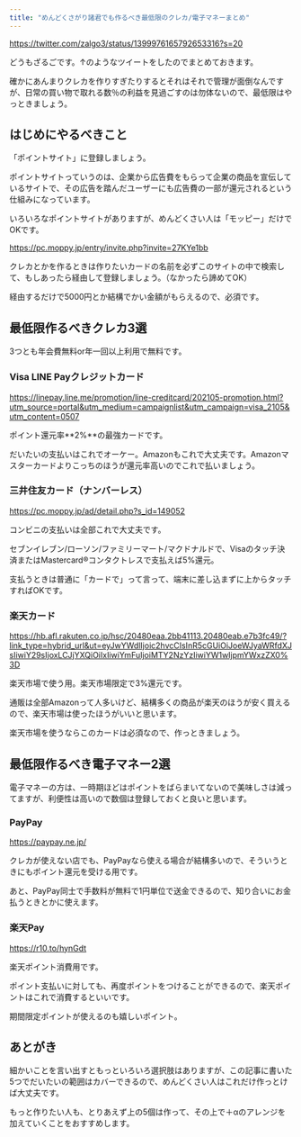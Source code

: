 ```yaml
---
title: "めんどくさがり諸君でも作るべき最低限のクレカ/電子マネーまとめ"
---
```




https://twitter.com/zalgo3/status/1399976165792653316?s=20



どうもざるごです。↑のようなツイートをしたのでまとめておきます。

確かにあんまりクレカを作りすぎたりするとそれはそれで管理が面倒なんですが、日常の買い物で取れる数％の利益を見過ごすのは勿体ないので、最低限はやっときましょう。

## はじめにやるべきこと

「ポイントサイト」に登録しましょう。

ポイントサイトっていうのは、企業から広告費をもらって企業の商品を宣伝しているサイトで、その広告を踏んだユーザーにも広告費の一部が還元されるという仕組みになっています。

いろいろなポイントサイトがありますが、めんどくさい人は「モッピー」だけでOKです。



https://pc.moppy.jp/entry/invite.php?invite=27KYe1bb



クレカとかを作るときは作りたいカードの名前を必ずこのサイトの中で検索して、もしあったら経由して登録しましょう。（なかったら諦めてOK）

経由するだけで5000円とか結構でかい金額がもらえるので、必須です。

## 最低限作るべきクレカ3選

3つとも年会費無料or年一回以上利用で無料です。

### Visa LINE Payクレジットカード



https://linepay.line.me/promotion/line-creditcard/202105-promotion.html?utm_source=portal&utm_medium=campaignlist&utm_campaign=visa_2105&utm_content=0507



ポイント還元率**2%**の最強カードです。

だいたいの支払いはこれでオーケー。Amazonもこれで大丈夫です。Amazonマスターカードよりこっちのほうが還元率高いのでこれで払いましょう。

### 三井住友カード（ナンバーレス）



https://pc.moppy.jp/ad/detail.php?s_id=149052



コンビニの支払いは全部これで大丈夫です。

セブンイレブン/ローソン/ファミリーマート/マクドナルドで、Visaのタッチ決済またはMastercard®コンタクトレスで支払えば5%還元。

支払うときは普通に「カードで」って言って、端末に差し込まずに上からタッチすればOKです。

### 楽天カード



https://hb.afl.rakuten.co.jp/hsc/20480eaa.2bb41113.20480eab.e7b3fc49/?link_type=hybrid_url&ut=eyJwYWdlIjoic2hvcCIsInR5cGUiOiJoeWJyaWRfdXJsIiwiY29sIjoxLCJjYXQiOiIxIiwiYmFuIjoiMTY2NzYzIiwiYW1wIjpmYWxzZX0%3D



楽天市場で使う用。楽天市場限定で3%還元です。

通販は全部Amazonって人多いけど、結構多くの商品が楽天のほうが安く買えるので、楽天市場は使ったほうがいいと思います。

楽天市場を使うならこのカードは必須なので、作っときましょう。

## 最低限作るべき電子マネー2選

電子マネーの方は、一時期ほどはポイントをばらまいてないので美味しさは減ってますが、利便性は高いので数個は登録しておくと良いと思います。

### PayPay



https://paypay.ne.jp/



クレカが使えない店でも、PayPayなら使える場合が結構多いので、そういうときにもポイント還元を受ける用です。

あと、PayPay同士で手数料が無料で1円単位で送金できるので、知り合いにお金払うときとかに使えます。

### 楽天Pay



https://r10.to/hynGdt



楽天ポイント消費用です。

ポイント支払いに対しても、再度ポイントをつけることができるので、楽天ポイントはこれで消費するといいです。

期間限定ポイントが使えるのも嬉しいポイント。

## あとがき

細かいことを言い出すともっといろいろ選択肢はありますが、この記事に書いた5つでだいたいの範囲はカバーできるので、めんどくさい人はこれだけ作っとけば大丈夫です。

もっと作りたい人も、とりあえず上の5個は作って、その上で＋αのアレンジを加えていくことをおすすめします。
